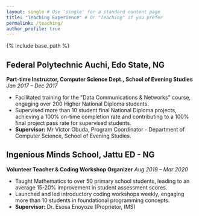 ```yaml
---
layout: single # Use 'single' for a standard content page
title: "Teaching Experience" # Or "Teaching" if you prefer
permalink: /teaching/
author_profile: true
---
```


{% include base_path %}  

## Federal Polytechnic Auchi, Edo State, NG
**Part-time Instructor, Computer Science Dept., School of Evening Studies** *Jan 2017 – Dec 2017*

* Facilitated training for the "Data Communications & Networks" course, engaging over 200 Higher National Diploma students.
* Supervised more than 10 student final National Diploma projects, achieving a 100% on-time completion rate and contributing to a 100% final project pass rate for supervised students.
* **Supervisor:** Mr Victor Obuda, Program Coordinator - Department of Computer Science, School of Evening Studies.

## Ingenious Minds School, Jattu ED - NG
**Volunteer Teacher & Coding Workshop Organizer** *Aug 2019 – Mar 2020*

* Taught Mathematics to over 50 primary school students, leading to an average 15-20% improvement in student assessment scores.
* Launched and led introductory coding workshops weekly, engaging more than 10 students in foundational programming concepts.
* **Supervisor:** Dr. Esosa Enoyoze (Proprietor, IMS)
